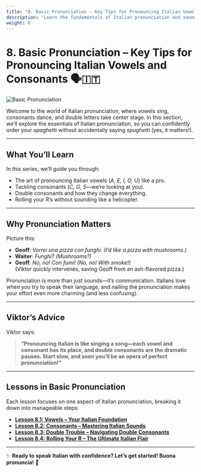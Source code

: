 ```yaml
---
title: "8. Basic Pronunciation – Key Tips for Pronouncing Italian Vowels and Consonants"
description: "Learn the fundamentals of Italian pronunciation and sound like a true local!"
weight: 8
---
```


# 8. Basic Pronunciation – Key Tips for Pronouncing Italian Vowels and Consonants 🗣️🇮🇹  

![Basic Pronunciation](/images/beginner/basic-pronunciation/basic-pronunciation.webp)

Welcome to the world of Italian pronunciation, where vowels sing, consonants dance, and double letters take center stage. In this section, we’ll explore the essentials of Italian pronunciation, so you can confidently order your *spaghetti* without accidentally saying *spughetti* (yes, it matters!).

---

## What You’ll Learn  

In this series, we’ll guide you through:  
- The art of pronouncing Italian vowels (*A, E, I, O, U*) like a pro.  
- Tackling consonants (*C, G, S*—we’re looking at you).  
- Double consonants and how they change everything.  
- Rolling your R’s without sounding like a helicopter.

---

## Why Pronunciation Matters  

Picture this:  
- **Geoff**: *Vorrei una pizza con funghi.* *(I’d like a pizza with mushrooms.)*  
- **Waiter**: *Funghi?* *(Mushrooms?)*  
- **Geoff**: *No, no! Con fumi!* *(No, no! With smoke!)*  
(Viktor quickly intervenes, saving Geoff from an ash-flavored pizza.)  

Pronunciation is more than just sounds—it’s communication. Italians love when you try to speak their language, and nailing the pronunciation makes your effort even more charming (and less confusing).

---

## Viktor’s Advice  

Viktor says:  
> **“Pronouncing Italian is like singing a song—each vowel and consonant has its place, and double consonants are the dramatic pauses. Start slow, and soon you’ll be an opera of perfect pronunciation!”**  

---

## Lessons in Basic Pronunciation  

Each lesson focuses on one aspect of Italian pronunciation, breaking it down into manageable steps:  

- [**Lesson 8.1: Vowels – Your Italian Foundation**](./lesson8.1/)  
- [**Lesson 8.2: Consonants – Mastering Italian Sounds**](./lesson8.2/)  
- [**Lesson 8.3: Double Trouble – Navigating Double Consonants**](./lesson8.3/)  
- [**Lesson 8.4: Rolling Your R – The Ultimate Italian Flair**](./lesson8.4/)  

---

✨ **Ready to speak Italian with confidence? Let’s get started! Buona pronuncia!** 🌟  
